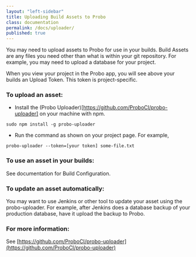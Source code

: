 ```yaml
---
layout: "left-sidebar"
title: Uploading Build Assets to Probo
class: documentation
permalink: /docs/uploader/
published: true
---
```

You may need to upload assets to Probo for use in your builds. Build Assets are any files you need other than what is within your git repository. For example, you may need to upload a database for your project.

When you view your project in the Probo app, you will see above your builds an Upload Token. This token is project-specific.

### To upload an asset:
- Install the (Probo Uploader)[https://github.com/ProboCI/probo-uploader] on your machine with npm.
```
sudo npm install -g probo-uploader
```
- Run the command as shown on your project page. For example, 
```
probo-uploader --token=[your token] some-file.txt
```
### To use an asset in your builds:

See documentation for Build Configuration.

### To update an asset automatically:

You may want to use Jenkins or other tool to update your asset using the probo-uploader. For example, after Jenkins does a database backup of your production database, have it upload the backup to Probo.

### For more information:
See [https://github.com/ProboCI/probo-uploader](https://github.com/ProboCI/probo-uploader)



